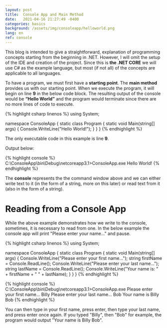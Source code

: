 ```yaml
---
layout: post
title:  Console App and Main Method
date:   2021-04-16 21:27:49 -0400
categories: basics
background: /assets/img/consoleapp/helloworld.png
lang: en
ref: console
---
```


This blog is intended to give a straightforward, explanation of programming concepts starting from the beginning in .NET.  However, I will omit the setup of the IDE and creation of the project. Since this is **the .NET CORE** we will use C# as the example language, but most (if not all) of the concepts are applicable to all languages.

To have a program, we must first have a **starting point**. The **main method** provides us with our starting point. When we execute the program, it will begin on line **9** in the below code block. The resulting output of the console would be **“Hello World”** and the program would terminate since there are no more lines of code to execute.

{% highlight csharp linenos %}
using System;
 
namespace ConsoleApp
{
    static class Program
    {
        static void Main(string[] args)
        {
            Console.WriteLine("Hello World!");
        }
    }
}
{% endhighlight %}

The only executable code in this example is line **9**.  

Output below:

{% highlight console %}
C:\ConsoleApp\bin\Debug\netcoreapp3.1>ConsoleApp.exe
Hello World!
{% endhighlight %}



The **console** represents the the command window above and we can either write text to it (in the form of a string, more on this later) or read text from it (also in the form of a string).

# Reading from a Console App

While the above example demonstrates how we write to the console, sometimes, it is necessary to read from one.  In the below example the console app will print "Please enter your name..." and pause.

{% highlight csharp linenos %}
using System;

namespace ConsoleApp
{
    static class Program
    {
        static void Main(string[] args)
        {
            Console.WriteLine("Please enter your first name...");
            string firstName = Console.ReadLine();
            Console.WriteLine("Please enter your last name...");
            string lastName = Console.ReadLine();
            Console.WriteLine("Your name is: " + firstName + " " + lastName);
        }
    }
}
{% endhighlight %}

{% highlight console %}
C:\ConsoleApp\bin\Debug\netcoreapp3.1>ConsoleApp.exe
Please enter your first name...
Billy
Please enter your last name...
Bob
Your name is Billy Bob
{% endhighlight %}

You can then type in your first name, press enter, then type your last name, and press enter once again.  If you typed "Billy", then "Bob" for example, the program would output "Your name is Billy Bob".